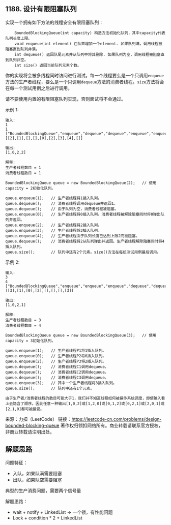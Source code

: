 ## 1188. 设计有限阻塞队列

实现一个拥有如下方法的线程安全有限阻塞队列：

```
    BoundedBlockingQueue(int capacity) 构造方法初始化队列，其中capacity代表队列长度上限。
    void enqueue(int element) 在队首增加一个element. 如果队列满，调用线程被阻塞直到队列非满。
    int dequeue() 返回队尾元素并从队列中将其删除. 如果队列为空，调用线程被阻塞直到队列非空。
    int size() 返回当前队列元素个数。
```

你的实现将会被多线程同时访问进行测试。每一个线程要么是一个只调用`enqueue`方法的生产者线程，要么是一个只调用`dequeue`方法的消费者线程。`size`方法将会在每一个测试用例之后进行调用。

请不要使用内置的有限阻塞队列实现，否则面试将不会通过。



示例 1:
```
输入:
1
1
["BoundedBlockingQueue","enqueue","dequeue","dequeue","enqueue","enqueue","enqueue","enqueue","dequeue"]
[[2],[1],[],[],[0],[2],[3],[4],[]]

输出:
[1,0,2,2]

解释:
生产者线程数目 = 1
消费者线程数目 = 1

BoundedBlockingQueue queue = new BoundedBlockingQueue(2);   // 使用capacity = 2初始化队列。

queue.enqueue(1);   // 生产者线程将1插入队列。
queue.dequeue();    // 消费者线程调用dequeue并返回1。
queue.dequeue();    // 由于队列为空，消费者线程被阻塞。
queue.enqueue(0);   // 生产者线程将0插入队列。消费者线程被解除阻塞同时将0弹出队列并返回。
queue.enqueue(2);   // 生产者线程将2插入队列。
queue.enqueue(3);   // 生产者线程将3插入队列。
queue.enqueue(4);   // 生产者线程由于队列长度已达到上限2而被阻塞。
queue.dequeue();    // 消费者线程将2从队列弹出并返回。生产者线程解除阻塞同时将4插入队列。
queue.size();       // 队列中还有2个元素。size()方法在每组测试用例最后调用。
```


示例 2:
```
输入:
3
4
["BoundedBlockingQueue","enqueue","enqueue","enqueue","dequeue","dequeue","dequeue","enqueue"]
[[3],[1],[0],[2],[],[],[],[3]]

输出:
[1,0,2,1]

解释:
生产者线程数目 = 3
消费者线程数目 = 4

BoundedBlockingQueue queue = new BoundedBlockingQueue(3);   // 使用capacity = 3初始化队列。

queue.enqueue(1);   // 生产者线程P1将1插入队列。
queue.enqueue(0);   // 生产者线程P2将0插入队列。
queue.enqueue(2);   // 生产者线程P3将2插入队列。
queue.dequeue();    // 消费者线程C1调用dequeue。
queue.dequeue();    // 消费者线程C2调用dequeue。
queue.dequeue();    // 消费者线程C3调用dequeue。
queue.enqueue(3);   // 其中一个生产者线程将3插入队列。
queue.size();       // 队列中还有1个元素。

由于生产者/消费者线程的数目可能大于1，我们并不知道线程如何被操作系统调度，即使输入看上去隐含了顺序。因此任意一种输出[1,0,2]或[1,2,0]或[0,1,2]或[0,2,1]或[2,0,1]或[2,1,0]都可被接受。
```
来源：力扣（LeetCode）
链接：https://leetcode-cn.com/problems/design-bounded-blocking-queue
著作权归领扣网络所有。商业转载请联系官方授权，非商业转载请注明出处。


## 解题思路
问题特征：
- 入队，如果队满需要阻塞
- 出队，如果队空需要阻塞

典型的生产消费问题，需要两个信号量

解题思路：
* wait + notify + LinkedList  -> 一个锁，有性能问题
* Lock + condition * 2 + LinkedList
